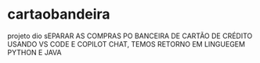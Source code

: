 # cartaobandeira
projeto dio
sEPARAR AS COMPRAS PO BANCEIRA DE CARTÃO DE CRÉDITO USANDO VS CODE E COPILOT CHAT, TEMOS RETORNO EM LINGUEGEM PYTHON E JAVA
